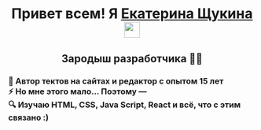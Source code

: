 
  
<h1 align="center">Привет всем! Я <a href="https://katenota.tilda.ws/" target="_blank">Екатерина Щукина</a> 
<img src="https://github.com/blackcater/blackcater/raw/main/images/Hi.gif" height="32"/></h1>
<h2 align="center">Зародыш разработчика 👩‍💻</h2>
<h3>👀 Автор тектов на сайтах и редактор с опытом 15 лет <br>
⚡ Но мне этого мало... Поэтому — <br>
🔍 Изучаю HTML, CSS, Java Script, React и всё, что с этим связано :)</h3>
